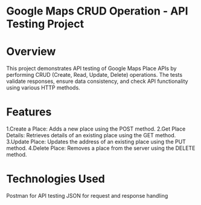 # Google Maps CRUD Operation - API Testing Project

# Overview
This project demonstrates API testing of Google Maps Place APIs by performing CRUD (Create, Read, Update, Delete) operations. The tests validate responses, ensure data consistency, and check API functionality using various HTTP methods.

# Features
1.Create a Place: Adds a new place using the POST method.
2.Get Place Details: Retrieves details of an existing place using the GET method.
3.Update Place: Updates the address of an existing place using the PUT method.
4.Delete Place: Removes a place from the server using the DELETE method.

# Technologies Used
Postman for API testing
JSON for request and response handling
